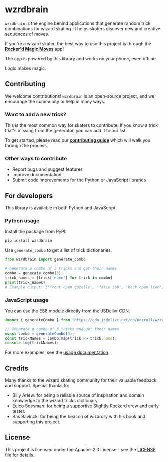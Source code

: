 # wzrdbrain

`wzrdbrain` is the engine behind applications that generate random trick combinations for wizard skating. It helps skaters discover new and creative sequences of moves.

If you're a wizard skater, the best way to use this project is through the [**Rocker'd Magic Moves**](https://rockerd.web.app) app!

The app is powered by this library and works on your phone, even offline.

Logic makes magic.

## Contributing

We welcome contributions! `wzrdbrain` is an open-source project, and we encourage the community to help in many ways.

### Want to add a new trick?

This is the most common way for skaters to contribute! If you know a trick that's missing from the generator, you can add it to our list.

To get started, please read our [**contributing guide**](./CONTRIBUTING.md) which will walk you through the process.

### Other ways to contribute

- Report bugs and suggest features
- Improve documentation
- Submit code improvements for the Python or JavaScript libraries

## For developers

This library is available in both Python and JavaScript.

### Python usage

Install the package from PyPI:
```bash
pip install wzrdbrain
```

Use `generate_combo` to get a list of trick dictionaries.
```python
from wzrdbrain import generate_combo

# Generate a combo of 3 tricks and get their names
combo = generate_combo(3)
trick_names = [trick['name'] for trick in combo]
print(trick_names)
# Example output: ['front open gazelle', 'fakie 360', 'back open lion']
```

### JavaScript usage

You can use the ES6 module directly from the JSDelivr CDN.
```javascript
import { generateCombo } from 'https://cdn.jsdelivr.net/gh/nazroll/wzrdbrain/src/wzrdbrain/wzrdbrain.min.js';

// Generate a combo of 3 tricks and get their names
const combo = generateCombo(3);
const trickNames = combo.map(trick => trick.name);
console.log(trickNames);
```

For more examples, see the [usage documentation](./docs/usage.md).

## Credits

Many thanks to the wizard skating community for their valuable feedback and support. Special thanks to:

- Billy Arlew: for being a reliable source of inspiration and domain knowledge to the wizard tricks dictionary.
- Eelco Soesman: for being a supportive Slightly Rockerd crew and early tester.
- Bas Bavinck: for being the beacon of wizardry with his book and supporting this project.

## License

This project is licensed under the Apache-2.0 License - see the [LICENSE](./LICENSE) file for details.
